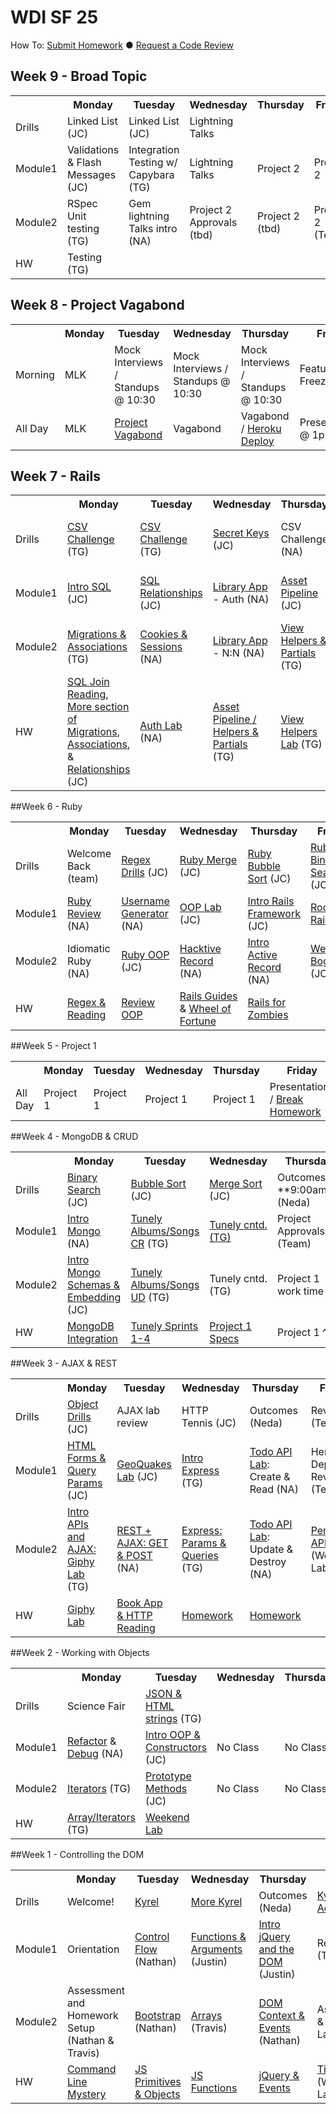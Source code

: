 # WDI SF 25

How To: [Submit Homework](/how-tos/homework-submission.md) ● [Request a Code Review](/how-tos/request-a-code-review.md)

<!--## Week 12  - Broad Topic
<table>
	<tr>
  	<th></th>
    <th>Monday</th>
    <th>Tuesday</th>
    <th>Wednesday</th>
    <th>Thursday</th>
    <th>Friday</th>
  </tr>
  <tr>
    <td>Drills</td>
    <td>Drill (tbd)</td>
    <td>Drill (tbd)</td>
    <td>Drill (tbd)</td>
    <td>Drill (tbd)</td>
    <td>Review (Team)</td>
  </tr>
  <tr>
    <td>Module1</td>
    <td>Topic (tbd)</td>
    <td>Topic (tbd)</td>
    <td>Topic (tbd)</td>
    <td>Topic (tbd)</td>
    <td>Review (Team)</td>
  </tr>
  <tr>
    <td>Module2</td>
    <td>Topic (tbd)</td>
    <td>Topic (tbd)</td>
    <td>Topic (tbd)</td>
    <td>Topic (tbd)</td>
    <td>Weekend Lab (Team)</td>
  </tr>
  <tr>
    <td>HW</td>
    <td>Reading (tbd)</td>
    <td>Reading (tbd)</td>
    <td>Reading (tbd)</td>
    <td>Reading (tbd)</td>
    <td></td>
  </tr>
</table>
-->

<!--## Week 11  - Broad Topic
<table>
	<tr>
  	<th></th>
    <th>Monday</th>
    <th>Tuesday</th>
    <th>Wednesday</th>
    <th>Thursday</th>
    <th>Friday</th>
  </tr>
  <tr>
    <td>Drills</td>
    <td>Drill (tbd)</td>
    <td>Drill (tbd)</td>
    <td>Drill (tbd)</td>
    <td>Drill (tbd)</td>
    <td>Review (Team)</td>
  </tr>
  <tr>
    <td>Module1</td>
    <td>Topic (tbd)</td>
    <td>Topic (tbd)</td>
    <td>Topic (tbd)</td>
    <td>Topic (tbd)</td>
    <td>Review (Team)</td>
  </tr>
  <tr>
    <td>Module2</td>
    <td>Topic (tbd)</td>
    <td>Topic (tbd)</td>
    <td>Topic (tbd)</td>
    <td>Topic (tbd)</td>
    <td>Weekend Lab (Team)</td>
  </tr>
  <tr>
    <td>HW</td>
    <td>Reading (tbd)</td>
    <td>Reading (tbd)</td>
    <td>Reading (tbd)</td>
    <td>Reading (tbd)</td>
    <td></td>
  </tr>
</table>-->


<!--## Week 10  - Broad Topic
<table>
	<tr>
  	<th></th>
    <th>Monday</th>
    <th>Tuesday</th>
    <th>Wednesday</th>
    <th>Thursday</th>
    <th>Friday</th>
  </tr>
  <tr>
    <td>Drills</td>
    <td>Drill (tbd)</td>
    <td>Drill (tbd)</td>
    <td>Drill (tbd)</td>
    <td>Drill (tbd)</td>
    <td>Review (Team)</td>
  </tr>
  <tr>
    <td>Module1</td>
    <td>Topic (tbd)</td>
    <td>Topic (tbd)</td>
    <td>Topic (tbd)</td>
    <td>Topic (tbd)</td>
    <td>Review (Team)</td>
  </tr>
  <tr>
    <td>Module2</td>
    <td>Topic (tbd)</td>
    <td>Topic (tbd)</td>
    <td>Topic (tbd)</td>
    <td>Topic (tbd)</td>
    <td>Weekend Lab (Team)</td>
  </tr>
  <tr>
    <td>HW</td>
    <td>Reading (tbd)</td>
    <td>Reading (tbd)</td>
    <td>Reading (tbd)</td>
    <td>Reading (tbd)</td>
    <td></td>
  </tr>
</table>-->

## Week 9  - Broad Topic
<table>
	<tr>
  	<th></th>
    <th>Monday</th>
    <th>Tuesday</th>
    <th>Wednesday</th>
    <th>Thursday</th>
    <th>Friday</th>
  </tr>
  <tr>
    <td>Drills</td>
    <td>Linked List (JC)</td>
    <td>Linked List (JC)</td>
    <td>Lightning Talks</td>
    <td></td>
    <td></td>
  </tr>
  <tr>
    <td>Module1</td>
    <td>Validations & Flash Messages (JC)</td>
    <td>Integration Testing w/ Capybara (TG)</td>
    <td>Lightning Talks</td>
    <td>Project 2</td>
    <td>Project 2</td>
  </tr>
  <tr>
    <td>Module2</td>
    <td>RSpec Unit testing (TG)</td>
    <td>Gem lightning Talks intro (NA)</td>
    <td>Project 2 Approvals (tbd)</td>
    <td>Project 2 (tbd)</td>
    <td>Project 2 (Team)</td>
  </tr>
  <tr>
    <td>HW</td>
    <td>Testing (TG)</td>
    <td></td>
    <td></td>
    <td></td>
    <td></td>
  </tr>
</table>

## Week 8  - Project Vagabond
<table>
  <tr>
    <th></th>
    <th>Monday</th>
    <th>Tuesday</th>
    <th>Wednesday</th>
    <th>Thursday</th>
    <th>Friday</th>
  </tr>
  <tr>
    <td>Morning</td>
    <td>MLK</td>
    <td>Mock Interviews / Standups @ 10:30</td>
    <td>Mock Interviews / Standups @ 10:30</td>
    <td>Mock Interviews / Standups @ 10:30</td>
    <td>Feature Freeze!</td>
  </tr>
  <tr>
    <td>All Day</td>
    <td>MLK</td>
    <td><a href="https://github.com/sf-wdi-25/project-vagabond">Project Vagabond</a></td>
    <td>Vagabond</td>
    <td>Vagabond / <a href="/how-tos/deploy-rails-to-heroku.md">Heroku Deploy</a></td>
    <td>Presentations @ 1pm</td>
  </tr>
</table>

## Week 7  - Rails
<table>
	<tr>
  	<th></th>
    <th>Monday</th>
    <th>Tuesday</th>
    <th>Wednesday</th>
    <th>Thursday</th>
    <th>Friday</th>
  </tr>
  <tr>
    <td>Drills</td>
    <td><a href="https://github.com/sf-wdi-25/csv_challenge">CSV Challenge</a> (TG)</td>
    <td><a href="https://github.com/sf-wdi-25/csv_challenge">CSV Challenge</a> (TG)</td>
    <td><a href="https://github.com/sf-wdi-25/notes/tree/master/week-07-rails/drills#day-3-secret-keys">Secret Keys </a>(JC)</td>
    <td>CSV Challenge (NA)</td>
    <td><a href="/week-07-rails/drills/project-planning-rails.md">Rails Project Planning</a> (team)</td>
  </tr>
  <tr>
    <td>Module1</td>
    <td><a href="/week-07-rails/day-01-SQL-associations/dawn-intro-SQL">Intro SQL</a> (JC)</td>
    <td><a href="/week-07-rails/day-02-SQL-relationships/dawn-SQL-relationships">SQL Relationships</a> (JC)</td>
    <td><a href="https://github.com/sf-wdi-25/public_library_app">Library App</a> - Auth (NA)</td>
    <td><a href="https://github.com/sf-wdi-25/asset_pipeline_poem">Asset Pipeline</a> (JC)</td>
    <td>Project planning with Rails (Team)</td>
  </tr>
  <tr>
    <td>Module2</td>
    <td><a href="/week-07-rails/day-01-SQL-associations/dusk-migrations-associations">Migrations & Associations</a> (TG)</td>
    <td><a href="/week-07-rails/day-02-SQL-relationships/dusk-sessions-cookies/README.md">Cookies & Sessions</a> (NA)</td>
    <td><a href="https://github.com/sf-wdi-25/public_library_app">Library App</a> - N:N (NA)</td>
    <td><a href="https://github.com/sf-wdi-25/notes/tree/master/week-07-rails/day-04-rails/dusk-views"> View Helpers & Partials</a> (TG)</td>
    <td>Outcomes (Neda) / <a href="https://github.com/sf-wdi-25/notes/blob/master/how-tos/github-collaboration-workflow.md">Git Flow</a> (HS)</td>
  </tr>
  <tr>
    <td>HW</td>
    <td><a href="https://github.com/sf-wdi-25/notes/blob/master/week-07-rails/day-01-SQL-associations/dawn-intro-SQL/joins.md">SQL Join Reading</a>, <a href="https://github.com/sf-wdi-25/breweries_models_and_migrations#more">More section of Migrations</a>, <a href="http://guides.rubyonrails.org/association_basics.html#why-associations-questionmark">Associations</a>, & <a href="https://github.com/sf-wdi-25/notes/blob/master/week-07-rails/day-02-SQL-relationships/dawn-SQL-relationships/README.md">Relationships</a> (JC)</td>
    <td><a href="https://github.com/sf-wdi-25/notes/tree/master/week-07-rails/homework#day-2">Auth Lab</a> (NA)</td>
    <td><a href="https://github.com/sf-wdi-25/notes/tree/master/week-07-rails/homework#day-3">Asset Pipeline / Helpers & Partials</a> (TG)</td>
    <td><a href="https://github.com/sf-wdi-25/notes/tree/master/week-07-rails/homework#day-4">View Helpers Lab</a> (TG)</td>
    <td><a href="https://github.com/sf-wdi-25/rails-drills-to-CRUD">Rails drills and CRUD app</a> (TG)</td>
  </tr>
</table>

##Week 6  - Ruby
<table>
	<tr>
  	<th></th>
    <th>Monday</th>
    <th>Tuesday</th>
    <th>Wednesday</th>
    <th>Thursday</th>
    <th>Friday</th>
  </tr>
  <tr>
    <td>Drills</td>
    <td>Welcome Back (team)</td>
    <td><a href="https://github.com/sf-wdi-25/regex-craigslist-app">Regex Drills</a> (JC)</td>
    <td><a href="https://github.com/sf-wdi-25/rubyMerge">Ruby Merge</a> (JC)</td>
    <td><a href="https://github.com/sf-wdi-21/bubble_sort_ruby">Ruby Bubble Sort</a> (JC)</td>
    <td><a href="https://github.com/sf-wdi-25/binary_search_tester">Ruby Binary Search</a> (JC)</td>
  </tr>
  <tr>
    <td>Module1</td>
    <td><a href="/week-06-ruby/day-01/dawn-intro-ruby">Ruby Review</a> (NA)</td>
    <td><a href="https://github.com/sf-wdi-25/username_generator">Username Generator</a> (NA)</td>
    <td><a href="https://github.com/sf-wdi-25/ruby-oop-lab">OOP Lab</a> (JC)</td>
    <td><a href="/week-06-ruby/day-04/dawn-intro-to-rails">Intro Rails Framework</a> (JC)</td>
    <td><a href="/week-06-ruby/day-05-Review/dawn-rock-n-rails">Rock-n-Rails</a>(JC)</td>
  </tr>
  <tr>
    <td>Module2</td>
    <td>Idiomatic Ruby (NA)</td>
    <td><a href="/week-06-ruby/day-02/dusk-ruby-OOP">Ruby OOP</a> (JC)</td>
    <td><a href="https://github.com/sf-wdi-25/hacktive_record">Hacktive Record</a> (NA)</td>
    <td><a href="https://github.com/sf-wdi-25/conference_app">Intro Active Record</a> (NA)</td>
    <td><a href="https://github.com/sf-wdi-25/rails_bog_app">Weekend Bog App</a> (JC)</td>
  </tr>
  <tr>
    <td>HW</td>
    <td><a href="week-06-ruby/homework">Regex & Reading</a></td>
    <td><a href="week-06-ruby/homework">Review OOP</a></td>
    <td><a href="week-06-ruby/homework">Rails Guides</a> & <a href="https://github.com/sf-wdi-25/wheel_of_fortune">Wheel of Fortune</a></td>
    <td><a href="week-06-ruby/homework">Rails for Zombies</a></td>
    <td></td>
  </tr>
</table>

##Week 5  - Project 1
<table>
	<tr>
  	<th></th>
    <th>Monday</th>
    <th>Tuesday</th>
    <th>Wednesday</th>
    <th>Thursday</th>
    <th>Friday</th>
  </tr>
  <tr>
    <td>All Day</td>
    <td>Project 1</td>
    <td>Project 1</td>
    <td>Project 1</td>
    <td>Project 1</td>
    <td>Presentations / <a href="week-05/homework">Break Homework</a></td>
  </tr>
</table>

##Week 4 - MongoDB & CRUD
<table>
	<tr>
  	<th></th>
    <th>Monday</th>
    <th>Tuesday</th>
    <th>Wednesday</th>
    <th>Thursday</th>
    <th>Friday</th>
  </tr>
  <tr>
    <td>Drills</td>
    <td><a href="week-04-mongo-database/drills#day-1-binary-search">Binary Search</a> (JC)</td>
    <td><a href="week-04-mongo-database/drills/README.md#day-2-bubble-sort">Bubble Sort</a> (JC)</td>
    <td><a href="week-04-mongo-database/drills#day-3-merge-sort">Merge Sort</a> (JC)</td>
    <td>Outcomes **9:00am** (Neda)</td>
    <td>Review (Team)</td>
  </tr>
  <tr>
    <td>Module1</td>
    <td><a href="week-04-mongo-database/day-01-mongo/dawn-mongo">Intro Mongo</a> (NA)</td>
    <td><a href="http://github.com/sf-wdi-25/tunely">Tunely Albums/Songs CR</a> (TG)</td>
    <td><a href="http://github.com/sf-wdi-25/tunely">Tunely cntd. (TG)</a></td>
    <td>Project Approvals (Team)</td>
    <td>Review / Projects (Team)</td>
  </tr>
  <tr>
    <td>Module2</td>
    <td><a href="/week-04-mongo-database/day-01-mongo/dusk-schemas_and_embedding">Intro Mongo Schemas & Embedding</a> (JC)</td>
    <td><a href="http://github.com/sf-wdi-25/tunely">Tunely Albums/Songs UD</a> (TG)</td>
    <td>Tunely cntd. (TG)</td>
    <td>Project 1 work time</td>
    <td>Weekend Lab (Team)</td>
  </tr>
  <tr>
    <td>HW</td>
    <td><a href="week-04-mongo-database/homework">MongoDB Integration</a></td>
    <td><a href="week-04-mongo-database/homework">Tunely Sprints 1-4</a></td>
    <td><a href="/how-tos/project-01-requirements.md">Project 1 Specs</a></td>
    <td>Project 1 ^_^</td>
    <td></td>
  </tr>
</table>

##Week 3  - AJAX & REST
<table>
	<tr>
  	<th></th>
    <th>Monday</th>
    <th>Tuesday</th>
    <th>Wednesday</th>
    <th>Thursday</th>
    <th>Friday</th>
  </tr>
  <tr>
    <td>Drills</td>
    <td><a href="week-03-ajax-json-express/drills">Object Drills</a> (JC)</td>
    <td>AJAX lab review</td>
    <td>HTTP Tennis (JC)</td>
    <td>Outcomes (Neda)</td>
    <td>Review (Team)</td>
  </tr>
  <tr>
    <td>Module1</td>
    <td><a href="week-03-ajax-json-express/day-01-intro-ajax/dawn-forms">HTML Forms & Query Params</a> (JC)</td>
    <td><a href="https://github.com/sf-wdi-25/geoquakes-lite">GeoQuakes Lab</a> (JC)</td>
    <td><a href="week-03-ajax-json-express/day-03-intro-express/dawn-express">Intro Express</a> (TG)</td>
    <td><a href="week-03-ajax-json-express/day-04-json-api/dawn-create-read">Todo API Lab</a>: Create & Read (NA)</td>
    <td>Heroku Deploy & Review (Team)</td>
  </tr>
  <tr>
    <td>Module2</td>
    <td><a href="week-03-ajax-json-express/day-01-intro-ajax/dusk-intro-ajax">Intro APIs and AJAX: Giphy Lab</a> (TG)</td>
    <td><a href="week-03-ajax-json-express/day-02-ajax/dusk-get-post">REST + AJAX: GET & POST</a> (NA)</td>
    <td><a href="week-03-ajax-json-express/day-03-intro-express/dusk-express">Express: Params & Queries</a> (TG)</td>
    <td><a href="week-03-ajax-json-express/day-04-json-api/dusk-update-destroy">Todo API Lab</a>: Update & Destroy (NA)</td>
    <td><a href="https://github.com/sf-wdi-25/express_self_api">Personal API</a> (Weekend Lab)</td>
  </tr>
  <tr>
    <td>HW</td>
    <td><a href="week-03-ajax-json-express/homework/README.md">Giphy Lab</a></td>
    <td><a href="week-03-ajax-json-express/homework/README.md">Book App & HTTP Reading</a></td>
    <td><a href="week-03-ajax-json-express/homework/README.md">Homework</a></td>
    <td><a href="week-03-ajax-json-express/homework/README.md">Homework</a></td>
    <td></td>
  </tr>
</table>

##Week 2  - Working with Objects
<table>
	<tr>
  	<th></th>
    <th>Monday</th>
    <th>Tuesday</th>
    <th>Wednesday</th>
    <th>Thursday</th>
    <th>Friday</th>
  </tr>
  <tr>
    <td>Drills</td>
    <td>Science Fair</td>
    <td><a href="https://github.com/sf-wdi-25/html_strings">JSON & HTML strings</a> (TG)</td>
    <td></td>
    <td></td>
    <td></td>
  </tr>
  <tr>
    <td>Module1</td>
    <td><a href="/week-02-working-with-objects/day-01-iterators/dawn-debugging/tic-tac-toe-examples">Refactor</a> & <a href="/week-02-working-with-objects/day-01-iterators/dawn-debugging">Debug</a> (NA)</td>
    <td><a href="/week-02-working-with-objects/day-02-prototypes/dawn-OOP">Intro OOP & Constructors</a> (JC)</td>
    <td>No Class</td>
    <td>No Class</td>
    <td>No Class</td>
  </tr>
  <tr>
    <td>Module2</td>
    <td><a href="/week-02-working-with-objects/day-01-iterators/dusk-iterators">Iterators</a> (TG)</td>
    <td><a href="/week-02-working-with-objects/day-02-prototypes/dusk-prototype-methods">Prototype Methods</a> (JC)</td>
    <td>No Class</td>
    <td>No Class</td>
    <td>No Class</td>
  </tr>
  <tr>
    <td>HW</td>
    <td><a href="/week-02-working-with-objects/homework/README.md">Array/Iterators</a> (TG)</td>
    <td><a href="https://github.com/sf-wdi-25/project-00">Weekend Lab</a></td>
    <td></td>
    <td></td>
    <td></td>
  </tr>
</table>

##Week 1  - Controlling the DOM
<table>
	<tr>
  	<th></th>
    <th>Monday</th>
    <th>Tuesday</th>
    <th>Wednesday</th>
    <th>Thursday</th>
    <th>Friday</th>
  </tr>
  <tr>
    <td>Drills</td>
    <td>Welcome!</td>
    <td><a href="https://github.com/sf-wdi-25/kyrel">Kyrel</a></td>
    <td><a href="https://github.com/sf-wdi-25/kyrel">More Kyrel</a></td>
    <td>Outcomes (Neda)</td>
    <td><a href="More Kyrel">Kyrel Advanced</a></td>
  </tr>
  <tr>
    <td>Module1</td>
    <td>Orientation</td>
    <td><a href="/week-01-controlling-the-dom/day-02-bootstrap-and-js/dawn-control-flow">Control Flow</a> (Nathan)</td>
    <td><a href="/week-01-controlling-the-dom/day-03-js/dawn-functions">Functions & Arguments</a> (Justin)</td>
    <td><a href="/week-01-controlling-the-dom/day-04-dom/dawn-jquery">Intro jQuery and the DOM</a> (Justin)</td>
    <td>Review (Team)</td>
  </tr>
  <tr>
    <td>Module2</td>
    <td>Assessment and Homework Setup (Nathan & Travis)</td>
    <td><a href="/week-01-controlling-the-dom/day-02-bootstrap-and-js/dusk-bootstrap">Bootstrap</a> (Nathan)</td>
    <td><a href="/week-01-controlling-the-dom/day-03-js/dusk-arrays">Arrays</a> (Travis)</td>
    <td><a href="/week-01-controlling-the-dom/day-04-dom/dusk-events">DOM Context & Events</a> (Nathan)</td>
    <td>Assessment & Weekend Lab Intro</td>
  </tr>
  <tr>
    <td>HW</td>
    <td><a href="/week-01-controlling-the-dom/homework/README.md#day-1">Command Line Mystery</a></td>
    <td><a href="/week-01-controlling-the-dom/homework/README.md#day-2">JS Primitives & Objects</a></td>
    <td><a href="/week-01-controlling-the-dom/homework/README.md#day-3">JS Functions</a></td>
    <td><a href="/week-01-controlling-the-dom/homework/README.md#day-4">jQuery & Events</a></td>
    <td><a href="https://github.com/sf-wdi-25/tic-tac-toe">Tic Tac Toe</a> (Weekend Lab)</td>
  </tr>
</table>
